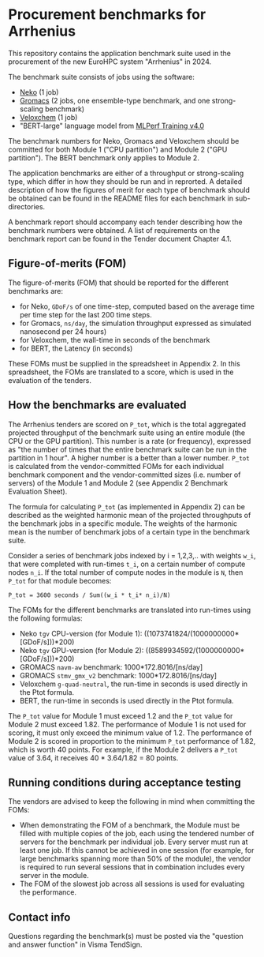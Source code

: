 # Procurement benchmarks for Arrhenius

This repository contains the application benchmark suite used in the procurement of the new EuroHPC system "Arrhenius" in 2024.

The benchmark suite consists of jobs using the software:

* [Neko](https://neko.cfd/) (1 job)
* [Gromacs](https://www.gromacs.org/) (2 jobs, one ensemble-type benchmark, and one strong-scaling benchmark)
* [Veloxchem](https://veloxchem.org/docs/intro.html) (1 job)
* "BERT-large" language model from [MLPerf Training v4.0](https://mlcommons.org/benchmarks/training/)

The benchmark numbers for Neko, Gromacs and Veloxchem should be committed for both Module 1 ("CPU partition") and Module 2 ("GPU partition"). The BERT benchmark only applies to Module 2.

The application benchmarks are either of a throughput or strong-scaling type, which differ in how they should be run and in reprorted. A detailed description of how the figures of merit for each type of benchmark should be obtained can be found in the README files for each benchmark in sub-directories.

A benchmark report should accompany each tender describing how the benchmark numbers were obtained. A list of requirements on the benchmark report can be found in the Tender document Chapter 4.1.

## Figure-of-merits (FOM)

The figure-of-merits (FOM) that should be reported for the different benchmarks are:

* for Neko, `GDoF/s` of one time-step, computed based on the average time per time step for the last 200 time steps.
* for Gromacs, `ns/day`, the simulation throughput expressed as simulated nanosecond per 24 hours)
* for Veloxchem, the wall-time in seconds of the benchmark
* for BERT, the Latency (in seconds)

These FOMs must be supplied in the spreadsheet in Appendix 2. In this spreadsheet, the FOMs are translated to a score, which is used in the evaluation of the tenders.

## How the benchmarks are evaluated

The Arrhenius tenders are scored on `P_tot`, which is the total aggregated projected throughput of the benchmark suite using an entire module (the CPU or the GPU partition). This number is a rate (or frequency), expressed as "the number of times that the entire benchmark suite can be run in the partition in 1 hour". A higher number is a better than a lower number. `P_tot` is calculated from the vendor-committed FOMs for each individual benchmark component and the vendor-committed sizes (i.e. number of servers) of the Module 1 and Module 2 (see Appendix 2 Benchmark Evaluation Sheet).

The formula for calculating `P_tot` (as implemented in Appendix 2) can be described as the weighted harmonic mean of the projected throughputs of the benchmark jobs in a specific module. The weights of the harmonic mean is the number of benchmark jobs of a certain type in the benchmark suite.

Consider a series of benchmark jobs indexed by i = 1,2,3,.. with weights `w_i`, that were completed with run-times `t_i`, on a certain number of compute nodes `n_i`. If the total number of compute nodes in the module is `N`, then `P_tot` for that module becomes: 

    P_tot = 3600 seconds / Sum((w_i * t_i* n_i)/N)

The FOMs for the different benchmarks are translated into run-times using the following formulas:

* Neko `tgv` CPU-version (for Module 1): ((1073741824/(1000000000*[GDoF/s]))*200)
* Neko `tgv` GPU-version (for Module 2): ((8589934592/(1000000000*[GDoF/s]))*200)
* GROMACS `navm-aw` benchmark: 1000*172.8016/[ns/day]
* GROMACS `stmv_gmx_v2` benchmark: 1000*172.8016/[ns/day]
* Veloxchem `g-quad-neutral`, the run-time in seconds is used directly in the Ptot formula.
* BERT, the run-time in seconds is used directly in the Ptot formula.

The `P_tot` value for Module 1 must exceed 1.2 and the `P_tot` value for Module 2 must exceed 1.82. The performance of Module 1 is not used for scoring, it must only exceed the minimum value of 1.2. The performance of Module 2 is scored in proportion to the minimum `P_tot` performance of 1.82, which is worth 40 points. For example, if the Module 2 delivers a `P_tot` value of 3.64, it receives 40 * 3.64/1.82 = 80 points.

## Running conditions during acceptance testing

The vendors are advised to keep the following in mind when committing the FOMs:

* When demonstrating the FOM of a benchmark, the Module must be filled with multiple copies of the job, each using the tendered number of servers for the benchmark per individual job. Every server must run at least one job. If this cannot be achieved in one session (for example, for large benchmarks spanning more than 50% of the module), the vendor is required to run several sessions that in combination includes every server in the module.
* The FOM of the slowest job across all sessions is used for evaluating the performance.

## Contact info
Questions regarding the benchmark(s) must be posted via the "question and answer function" in Visma TendSign.